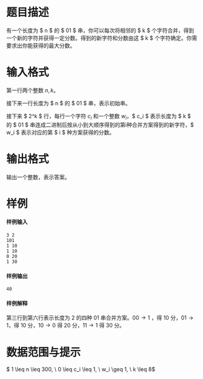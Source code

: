 
# 题目描述

有一个长度为 $ n $ 的 $ 01 $ 串，你可以每次将相邻的 $ k $ 个字符合并，得到一个新的字符并获得一定分数。得到的新字符和分数由这 $ k $ 个字符确定。你需要求出你能获得的最大分数。

# 输入格式

第一行两个整数 $n, k$。

接下来一行长度为 $ n $ 的 $ 01 $ 串，表示初始串。

接下来 $ 2^k $ 行，每行一个字符 $c_i$ 和一个整数 $w_i$，$ c_i $ 表示长度为 $ k $ 的 $ 01 $ 串连成二进制后按从小到大顺序得到的第i种合并方案得到的新字符，$ w_i $ 表示对应的第 $ i $ 种方案获得的分数。

# 输出格式

输出一个整数，表示答案。

# 样例

#### 样例输入
```plain
3 2
101
1 10
1 10
0 20
1 30
```

#### 样例输出
```plain
40
```

#### 样例解释

第三行到第六行表示长度为 $2$ 的四种 $01$ 串合并方案。$00 \rightarrow 1$ ，得 $10$ 分，$01 \rightarrow 1$，得 $10$ 分，$10 \rightarrow 0$ 得 $20$ 分，$11 \rightarrow 1$ 得 $30$ 分。

# 数据范围与提示

$ 1 \leq n \leq 300, \ 0 \leq c_i \leq 1, \ w_i \geq 1, \ k \leq 8$

